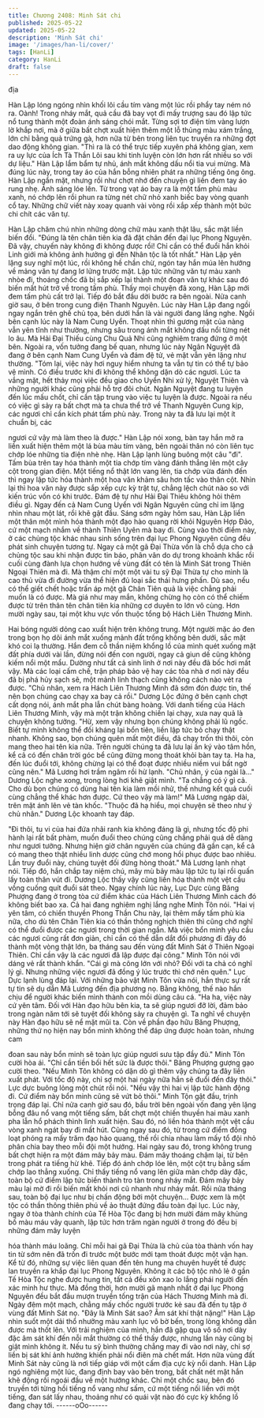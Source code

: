 ```yaml
---
title: Chương 2408: Minh Sát chi
published: 2025-05-22
updated: 2025-05-22
description: 'Minh Sát chi'
image: '/images/han-li/cover/'
tags: [HanLi]
category: HanLi
draft: false
---
```


địa

Hàn Lập lóng ngóng nhìn khối lôi cầu tím vàng một lúc rồi phẩy
tay ném nó ra.
Oành!
Trong nháy mắt, quả cầu đã bay vọt đi mấy trượng sau đó lập tức
nổ tung thành một đoàn ánh sáng chói mắt.
Từng sợi tơ điện tím vàng lượn lờ khắp nơi, mà ở giữa bất chợt
xuất hiện thêm một lỗ thủng màu xám trắng, lớn chỉ bằng quả
trứng gà, hơn nữa từ bên trong liên tục truyền ra những đợt dao
động không gian.
"Thì ra là có thể trực tiếp xuyên phá không gian, xem ra uy lực
của Ích Tà Thần Lôi sau khi tinh luyện còn lớn hơn rất nhiều so
với dự liệu." Hàn Lập lẩm bẩm tự nhủ, ánh mắt không dấu nổi tia
vui mừng.
Mà đúng lúc này, trong tay áo của hắn bỗng nhiên phát ra những
tiếng ông ông.
Hàn Lập ngẩn mặt, nhưng rồi như chợt nhớ đến chuyện gì liền
đem tay áo rung nhẹ.
Ánh sáng lóe lên.
Từ trong vạt áo bay ra là một tấm phù màu xanh, nó chớp lên rồi
phun ra từng nét chữ nhỏ xanh biếc bay vòng quanh cổ tay.
Những chữ viết này xoay quanh vài vòng rồi xắp xếp thành một
bức chi chít các văn tự.

Hàn Lập chăm chú nhìn những dòng chữ màu xanh thật lâu, sắc
mặt liền biến đổi.
"Đúng là tên chân tiên kia đã đặt chân đến đại lục Phong Nguyên.
Đã vậy, chuyến này không đi không được rồi! Chỉ cần có thể đuổi
hắn khỏi Linh giới mà không ảnh hưởng gì đến Nhân tộc là tốt
nhất." Hàn Lập yên lặng suy nghĩ một lúc, rồi không hề chần chừ,
ngón tay hắn múa lên hướng về mảng văn tự đang lơ lửng trước
mặt.
Lập tức những văn tự màu xanh nhòe đi, thoáng chốc đã bị sắp
xếp lại thành một đoạn văn tự khác sau đó biến mất hút trở về
trong tấm phù.
Thấy mọi chuyện đã xong, Hàn Lập mới đem tấm phù cất trở lại.
Tiếp đó bắt đầu dời bước ra bên ngoài.
Nửa canh giờ sau, ở bên trong cung điện Thanh Nguyên. Lúc này
Hàn Lập đang ngồi ngay ngắn trên ghế chủ tọa, bên dưới hắn là
vài người đang lắng nghe.
Ngồi bên cạnh lúc này là Nam Cung Uyển. Thoạt nhìn thì gương
mặt của nàng vẫn yên tĩnh như thường, nhưng sâu trong ánh mắt
không dấu nổi từng nét lo âu.
Mà Hải Đại Thiếu cùng Chu Quả Nhi cũng nghiêm trang đứng ở
một bên.
Ngoài ra, vốn tưởng đang bế quan, nhưng lúc này Ngân Nguyệt
đã đang ở bên cạnh Nam Cung Uyển và đám đệ tử, vẻ mặt vẫn
yên lặng như thường.
"Tóm lại, việc này hơi nguy hiểm nhưng ta vẫn tự tin có thể tự bảo
vệ mình. Có điều trước khi đi không thể không dặn dò các ngươi.
Lúc ta vắng mặt, hết thảy mọi việc đều giao cho Uyển Nhi xử lý,
Nguyệt Thiên và những người khác cũng phải hỗ trợ đôi chút.
Ngân Nguyệt đang tu luyện đến lúc mấu chốt, chỉ cần tập trung
vào việc tu luyện là được. Ngoài ra nếu có việc gì sảy ra bất chợt
mà ta chưa thể trở về Thanh Nguyên Cung kịp, các ngươi chỉ cần
kích phát tấm phù này. Trong này ta đã lưu lại một ít chuẩn bị, các

ngươi cứ vậy mà làm theo là được." Hàn Lập nói xong, bàn tay
hắn mở ra liền xuất hiện thêm một lá bùa màu tím vàng, bên
ngoài thân nó còn liên tục chớp lóe những tia điện nhè nhẹ.
Hàn Lập lạnh lùng buông một câu "đi". Tấm bùa trên tay hóa
thành một tia chớp tím vàng đánh thẳng lên một cây cột trong
gian điện.
Một tiếng nổ thật lớn vang lên, tia chớp vừa đánh đến thì ngay lập
tức hóa thành một hoa văn khảm sâu hơn tấc vào thân cột. Nhìn
lại thì hoa văn này được sắp xếp cực kỳ trật tự, chẳng lệch chút
nào so với kiến trúc vốn có khi trước.
Đám đệ tự như Hải Đại Thiêu không hỏi thêm điều gì.
Ngay đến cả Nam Cung Uyển với Ngân Nguyên cũng chỉ im lặng
nhìn nhau một lát, rồi khẽ gật đầu.
Sáng sớm ngày hôm sau, Hàn Lập liền một thân một mình hóa
thành một đạo hào quang rời khỏi Nguyên Hợp Đảo, cứ một
mạch nhắm về thành Thiên Uyên mà bay đi.
Cùng vào thời điểm này, ở các chủng tộc khác nhau sinh sống
trên đại lục Phong Nguyên cũng đều phát sinh chuyện tương tự.
Ngay cả một gã Đại Thừa vốn là chỗ dựa cho cả chủng tộc sau
khi nhận được tin báo, phân vân do dự trong khoảnh khắc rồi cuối
cùng đành lựa chọn hướng về vùng đất có tên là Minh Sát trong
Thiên Ngoại Thiên mà đi.
Mà thậm chí một một vài tu sỹ Đại Thừa tự cho mình là cao thủ
vừa đi đường vừa thể hiện đủ loại sắc thái hưng phấn.
Dù sao, nếu có thể giết chết hoặc trấn áp một gã Chân Tiên quả
là việc chẳng phải muốn là có được. Mà giá như may mắn, không
chừng họ còn có thể chiếm được từ trên thân tên chân tiên kia
những cơ duyên to lớn vô cùng.
Hơn mười ngày sau, tại một khu vực vốn thuộc tổng bộ Hách Liên
Thương Minh.

Hai bóng người dỏng cao xuất hiện trên không trung. Một người
mặc áo đen trong bọn họ dõi ánh mắt xuống mảnh đất trống
không bên dưới, sắc mặt khó coi lạ thường.
Hắn đem cỗ thần niệm khổng lồ của mình quét xuống mặt đất
phía dưới vài lần, đừng nói đến con người, ngay cả giun dế cũng
không kiếm nổi một mẩu. Dường như tất cả sinh linh ở nơi này
đều đã bốc hơi mất vậy.
Mà các loại cấm chế, trận pháp bảo vệ hay các tòa nhà ơ nơi này
đều đã bị phá hủy sạch sẽ, một mảnh linh thạch cũng không cách
nào vét ra được.
"Chủ nhân, xem ra Hách Liên Thương Minh đã sớm đón được tin,
thế nên bọn chúng cao chạy xa bay cả rồi." Dương Lộc đứng ở
bên cạnh chợt cất dọng nói, ánh mắt pha lẫn chút bàng hoàng.
Với danh tiếng của Hách Liên Thương Minh, vậy mà một trận
không chiến lại chạy, xưa nay quả là chuyện không tưởng.
"Hừ, xem vậy nhưng bọn chúng không phải lũ ngốc. Biết tự mình
không thể đối kháng lại bổn tiên, liền lập tức bỏ chạy thật nhanh.
Không sao, bọn chúng quên mất một điều, đã chạy trốn thì thôi,
còn mang theo hai tên kia nữa. Trên người chúng ta đã lưu lại ấn
ký vào tâm hồn, kể cả có đến chân trời góc bể cũng đừng mong
thoát khỏi bàn tay ta. Ha ha, đến lúc đuổi tới, không chừng lại có
thể đoạt được nhiều niềm vui bất ngờ cũng nên." Mã Lương hơi
trầm ngâm rồi hừ lạnh.
"Chủ nhân, ý của ngài là..." Dương Lộc nghe xong, trong lòng hơi
khẽ giật mình.
"Ta chẳng có ý gì cả. Cho dù bọn chúng có dùng hai tên kia làm
mồi nhử, thế nhưng kết quả cuối cùng chẳng thể khác hơn được.
Cứ theo vậy mà làm!" Mã Lương ngáp dài, trên mặt ánh lên vẻ
tàn khốc.
"Thuộc đã hạ hiểu, mọi chuyện sẽ theo như ý chủ nhân." Dương
Lộc khoanh tay đáp.

"Đi thôi, tu vi của hai đứa nhãi ranh kia không đáng là gì, nhưng
tốc độ phi hành lại rất bất phàm, muốn đuổi theo chúng cũng
chẳng phải quá dễ dàng như ngươi tưởng. Nhưng hiện giờ chân
nguyên của chúng đã gần cạn, kể cả có mang theo thật nhiều linh
dược cũng chớ mong hồi phục được bao nhiêu. Lần truy đuổi
này, chúng tuyệt đối đừng hòng thoát." Mã Lương lạnh nhạt nói.
Tiếp đó, hắn chắp tay niệm chú, mây mù bảy màu lập tức tụ lại rồi
quấn lấy toàn thân vút đi.
Dương Lộc thấy vậy cũng liền hóa thành một vệt cầu vồng cuống
quít đuổi sát theo.
Ngay chính lúc này, Lục Dực cùng Băng Phượng đang ở trong
tòa cứ điểm khác của Hách Liên Thương Minh cách đó không biết
bao xa. Cả hai đang nghiêm nghị lắng nghe Minh Tôn nói.
"Hai vị yên tâm, có chiến thuyền Phong Thần Chu này, lại thêm
mấy tấm phù kia nữa, cho dù tên Chân Tiên kia có thần thông
nghịch thiên thì cũng chớ nghĩ có thể đuổi được các ngươi trong
thời gian ngắn. Mà việc bổn minh yêu cầu các ngươi cũng rất đơn
giản, chỉ cần có thể dẫn dắt đối phương đi đây đó thành một vòng
thật lớn, ba tháng sau đến vùng đất Minh Sát ở Thiên Ngoại
Thiên. Chỉ cần vậy là các ngươi đã lập được đại công." Minh Tôn
nói với dáng vẻ rất thành khẩn.
"Cái gì mà công lớn với nhỏ? Đối với ta chả có nghĩ lý gì. Nhưng
những việc ngươi đã đồng ý lúc trước thì chớ nên quên." Lục Dực
lạnh lùng đáp lại.
Với những bảo vật Minh Tôn vừa nói, hắn thực sự rất tự tin sẽ dụ
dẫn Mã Lương đến địa phương nọ. Bằng không, thế nào hắn chịu
để người khác biến mình thành con mồi dùng câu cá.
"Ha ha, việc này cứ yên tâm. Đối với Hàn đạo hữu bên kia, ta sẽ
giúp ngươi đỡ lời, đảm bảo trong ngàn năm tới sẽ tuyệt đối không
sảy ra chuyện gì. Ta nghĩ về chuyện này Hàn đạo hữu sẽ nể mặt
mũi ta. Còn về phần đạo hữu Băng Phượng, những thứ nọ hiện
nay bổn minh không thể đáp ứng được hoàn toàn, nhưng cam

đoan sau này bổn minh sẽ toàn lực giúp ngươi sưu tập đầy đủ."
Minh Tôn cười hòa ái.
"Chỉ cần tiền bối hết sức là được thôi." Băng Phượng gượng gạo
cười theo.
"Nếu Minh Tôn không có dặn dò gì thêm vậy chúng ta đây liền
xuất phát. Với tốc độ này, chỉ sợ một hai ngày nữa hắn sẽ đuổi
đến đây thôi." Lực dực buông lỏng một chút rồi nói.
"Nếu vậy thì hai vị lập tức hành động đi. Cứ điểm này bổn minh
cũng sẽ vứt bỏ thôi." Minh Tộn gật đầu, trịnh trọng đáp lại.
Chỉ nửa canh giờ sau đó, bầu trời bên ngoài vốn đang yên lặng
bỗng đâu nổ vang một tiếng sấm, bất chợt một chiến thuyền hai
màu xanh pha lẫn hổ phách thình lình xuất hiện. Sau đó, nó liền
hóa thành một vệt cầu vòng xanh ngát bay đi mất hút.
Cũng ngay sau đó, từ trong cứ điểm đồng loạt phóng ra mấy trăm
đạo hào quang, thế rồi chia nhau làm mấy tổ đội nhỏ phân chia
bay theo mỗi đội một hướng.
Hai ngày sau đó, trong không trung bất chợt hiện ra một đám mây
bảy màu. Đám mây thoáng chậm lại, từ bên trong phát ra tiếng hừ
khẽ. Tiếp đó ánh chớp lóe lên, một cột trụ bằng sấm chớp lao
thẳng xuống.
Chỉ thấy tiếng nổ vang lên giữa màn chớp dày đặc, toàn bộ cứ
điểm lập tức biến thành tro tàn trong nháy mắt.
Đám mây bảy màu lại mờ đi rồi biến mất khỏi nơi cũ nhanh như
nháy mắt.
Rồi nửa tháng sau, toàn bộ đại lục như bị chấn động bởi một
chuyện...
Được xem là một tộc có thần thông thiên phú về ảo thuật đứng
đầu toàn đại lục. Lúc này, ngay ở tòa thành chính của Tế Hòa Tộc
đang bị hơn mười đám mây khủng bố màu máu vây quanh, lập
tức hơn trăm ngàn người ở trong đó đều bị những đám mây luyện

hóa thành máu loãng.
Chỉ mỗi hai gã Đại Thừa là chủ của tòa thành vốn hay tin từ sớm
nên đã trốn đi trước một bước mới tạm thoát được một vận hạn.
Kể từ đó, những sự việc liên quan đến tên hung ma chuyên huyết
tế được lan truyền ra khắp đại lục Phong Nguyên.
Không ít các bộ tộc nhỏ lẻ ở gần Tế Hòa Tộc nghe được hung tin,
tất cả đều xôn xao lo lắng phái người đến xác minh hư thực.
Mà đồng thời, hơn mười gã mạnh nhất ở đại lục Phong Nguyên
đều bắt đầu mượn truyền tống trận của Hách Thương Minh mà
đi. Ngày đêm một mạch, chẳng mấy chốc người trước kẻ sau đã
đến tụ tập ở vùng đất Minh Sát nọ.
"Đây là Minh Sát sao? Âm sát khí thật nặng!" Hàn Lập nhìn suốt
một dải thổ nhưỡng màu xanh lục vô bờ bến, trong lòng không
dằn được mà thốt lên.
Với trải nghiệm của mình, hắn đã gặp qua vô số nơi dày đặc âm
sát khí đến nỗi mắt thường có thể thấy được, nhưng lần này cũng
bị giật mình không ít.
Nếu tu sỹ bình thường chẳng may đi vào nơi này, chỉ sợ liền bị
sát khí ảnh hưởng khiến phải nổi điên mà chết mất.
Hơn nữa vùng đất Minh Sát này cũng là nơi tiếp giáp với một cấm
địa cực kỳ nổi danh.
Hàn Lập ngó nghiêng một lúc, đang định bay vào bên trong, bất
chất nét mặt hắn khẽ động rồi ngoái đầu về một hướng khác.
Chỉ một chốc sau, bên đó truyền tới từng hồi tiếng nổ vang như
sấm, cứ một tiếng nối liền với một tiếng, đan sát lấy nhau, thoảng
như có quái vật nào đó cực kỳ khổng lồ đang chạy tới.
------oOo------
